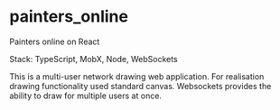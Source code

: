 # painters_online
Painters online on React

Stack: TypeScript, MobX, Node, WebSockets

This is a multi-user network drawing web application. For realisation drawing functionality used standard canvas. Websockets provides the ability to draw for multiple users at once.
